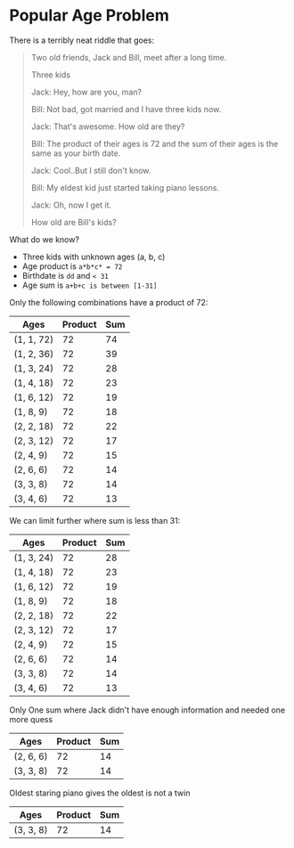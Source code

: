 # Popular Age Problem

There is a terribly neat riddle that goes:

> Two old friends, Jack and Bill, meet after a long time.
>
> Three kids
>
> Jack: Hey, how are you, man?
>
> Bill: Not bad, got married and I have three kids now.
>
> Jack: That's awesome. How old are they?
>
> Bill: The product of their ages is 72 and the sum of their ages is the same as your birth date.
>
> Jack: Cool..But I still don't know.
>
> Bill: My eldest kid just started taking piano lessons.
>
> Jack: Oh, now I get it.
>
>
> How old are Bill's kids?

What do we know?

- Three kids with unknown ages (a, b, c)
- Age product is `a*b*c* = 72`
- Birthdate is `dd` and `< 31`
- Age sum is `a+b+c is between [1-31]`

Only the following combinations have a product of 72:

| Ages | Product | Sum |
|------|---------|-----|
| (1, 1, 72) | 72 | 74 |
| (1, 2, 36) | 72 | 39 |
| (1, 3, 24) | 72 | 28 |
| (1, 4, 18) | 72 | 23 |
| (1, 6, 12) | 72 | 19 |
| (1, 8, 9) | 72 | 18 |
| (2, 2, 18) | 72 | 22 |
| (2, 3, 12) | 72 | 17 |
| (2, 4, 9) | 72 | 15 |
| (2, 6, 6) | 72 | 14 |
| (3, 3, 8) | 72 | 14 |
| (3, 4, 6) | 72 | 13 |

We can limit further where sum is less than 31:

| Ages | Product | Sum |
|------|---------|-----|
| (1, 3, 24) | 72 | 28 |
| (1, 4, 18) | 72 | 23 |
| (1, 6, 12) | 72 | 19 |
| (1, 8, 9) | 72 | 18 |
| (2, 2, 18) | 72 | 22 |
| (2, 3, 12) | 72 | 17 |
| (2, 4, 9) | 72 | 15 |
| (2, 6, 6) | 72 | 14 |
| (3, 3, 8) | 72 | 14 |
| (3, 4, 6) | 72 | 13 |

Only One sum where Jack didn't have enough information and needed one more quess

| Ages | Product | Sum |
|------|---------|-----|
| (2, 6, 6) | 72 | 14 |
| (3, 3, 8) | 72 | 14 |

Oldest staring piano gives the oldest is not a twin

| Ages | Product | Sum |
|------|---------|-----|
| (3, 3, 8) | 72 | 14 |
